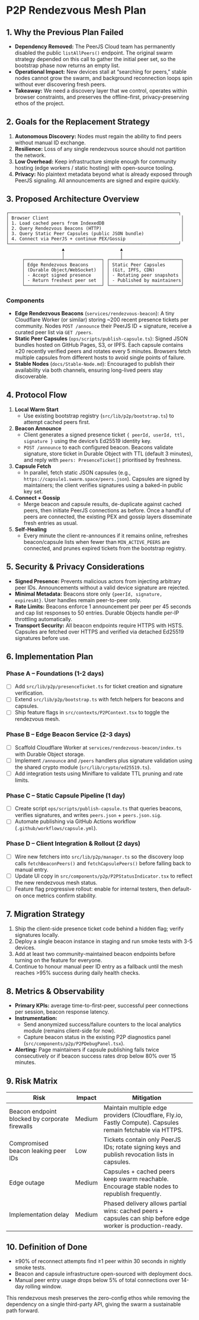 # P2P Rendezvous Mesh Plan

## 1. Why the Previous Plan Failed
- **Dependency Removed:** The PeerJS Cloud team has permanently disabled the public `listAllPeers()` endpoint. The original swarm strategy depended on this call to gather the initial peer set, so the bootstrap phase now returns an empty list.
- **Operational Impact:** New devices stall at “searching for peers,” stable nodes cannot grow the swarm, and background reconnection loops spin without ever discovering fresh peers.
- **Takeaway:** We need a discovery layer that we control, operates within browser constraints, and preserves the offline-first, privacy-preserving ethos of the project.

## 2. Goals for the Replacement Strategy
1. **Autonomous Discovery:** Nodes must regain the ability to find peers without manual ID exchange.
2. **Resilience:** Loss of any single rendezvous source should not partition the network.
3. **Low Overhead:** Keep infrastructure simple enough for community hosting (edge workers / static hosting) with open-source tooling.
4. **Privacy:** No plaintext metadata beyond what is already exposed through PeerJS signaling. All announcements are signed and expire quickly.

## 3. Proposed Architecture Overview
```
┌────────────────────────────────────────────────────────────────┐
│ Browser Client                                                  │
│ 1. Load cached peers from IndexedDB                             │
│ 2. Query Rendezvous Beacons (HTTP)                              │
│ 3. Query Static Peer Capsules (public JSON bundle)              │
│ 4. Connect via PeerJS + continue PEX/Gossip                     │
└────────────────────────────────────────────────────────────────┘
                     ▲                     ▲
                     │                     │
      ┌──────────────┴──────────────┐ ┌────┴──────────────────────┐
      │ Edge Rendezvous Beacons     │ │ Static Peer Capsules      │
      │ (Durable Object/WebSocket)  │ │ (Git, IPFS, CDN)          │
      │ - Accept signed presence    │ │ - Rotating peer snapshots │
      │ - Return freshest peer set  │ │ - Published by maintainers│
      └─────────────────────────────┘ └───────────────────────────┘
```

### Components
- **Edge Rendezvous Beacons** (`services/rendezvous-beacon`): A tiny Cloudflare Worker (or similar) storing ~200 recent presence tickets per community. Nodes `POST /announce` their PeerJS ID + signature, receive a curated peer list via `GET /peers`.
- **Static Peer Capsules** (`ops/scripts/publish-capsule.ts`): Signed JSON bundles hosted on GitHub Pages, S3, or IPFS. Each capsule contains ≥20 recently verified peers and rotates every 5 minutes. Browsers fetch multiple capsules from different hosts to avoid single points of failure.
- **Stable Nodes** (`docs/Stable-Node.md`): Encouraged to publish their availability via both channels, ensuring long-lived peers stay discoverable.

## 4. Protocol Flow
1. **Local Warm Start**
   - Use existing bootstrap registry (`src/lib/p2p/bootstrap.ts`) to attempt cached peers first.
2. **Beacon Announce**
   - Client generates a signed presence ticket `{ peerId, userId, ttl, signature }` using the device’s Ed25519 identity key.
   - `POST /announce` to each configured beacon. Beacons validate signature, store ticket in Durable Object with TTL (default 3 minutes), and reply with `peers: PresenceTicket[]` prioritised by freshness.
3. **Capsule Fetch**
   - In parallel, fetch static JSON capsules (e.g., `https://capsule1.swarm.space/peers.json`). Capsules are signed by maintainers; the client verifies signatures using a baked-in public key set.
4. **Connect + Gossip**
   - Merge beacon and capsule results, de-duplicate against cached peers, then initiate PeerJS connections as before. Once a handful of peers are connected, the existing PEX and gossip layers disseminate fresh entries as usual.
5. **Self-Healing**
   - Every minute the client re-announces if it remains online, refreshes beacon/capsule lists when fewer than `MIN_ACTIVE_PEERS` are connected, and prunes expired tickets from the bootstrap registry.

## 5. Security & Privacy Considerations
- **Signed Presence:** Prevents malicious actors from injecting arbitrary peer IDs. Announcements without a valid device signature are rejected.
- **Minimal Metadata:** Beacons store only `{peerId, signature, expiresAt}`. User handles remain peer-to-peer only.
- **Rate Limits:** Beacons enforce 1 announcement per peer per 45 seconds and cap list responses to 50 entries. Durable Objects handle per-IP throttling automatically.
- **Transport Security:** All beacon endpoints require HTTPS with HSTS. Capsules are fetched over HTTPS and verified via detached Ed25519 signatures before use.

## 6. Implementation Plan
### Phase A – Foundations (1-2 days)
- [ ] Add `src/lib/p2p/presenceTicket.ts` for ticket creation and signature verification.
- [ ] Extend `src/lib/p2p/bootstrap.ts` with fetch helpers for beacons and capsules.
- [ ] Ship feature flags in `src/contexts/P2PContext.tsx` to toggle the rendezvous mesh.

### Phase B – Edge Beacon Service (2-3 days)
- [ ] Scaffold Cloudflare Worker at `services/rendezvous-beacon/index.ts` with Durable Object storage.
- [ ] Implement `/announce` and `/peers` handlers plus signature validation using the shared crypto module (`src/lib/crypto/ed25519.ts`).
- [ ] Add integration tests using Miniflare to validate TTL pruning and rate limits.

### Phase C – Static Capsule Pipeline (1 day)
- [ ] Create script `ops/scripts/publish-capsule.ts` that queries beacons, verifies signatures, and writes `peers.json` + `peers.json.sig`.
- [ ] Automate publishing via GitHub Actions workflow (`.github/workflows/capsule.yml`).

### Phase D – Client Integration & Rollout (2 days)
- [ ] Wire new fetchers into `src/lib/p2p/manager.ts` so the discovery loop calls `fetchBeaconPeers()` and `fetchCapsulePeers()` before falling back to manual entry.
- [ ] Update UI copy in `src/components/p2p/P2PStatusIndicator.tsx` to reflect the new rendezvous mesh status.
- [ ] Feature flag progressive rollout: enable for internal testers, then default-on once metrics confirm stability.

## 7. Migration Strategy
1. Ship the client-side presence ticket code behind a hidden flag; verify signatures locally.
2. Deploy a single beacon instance in staging and run smoke tests with 3-5 devices.
3. Add at least two community-maintained beacon endpoints before turning on the feature for everyone.
4. Continue to honour manual peer ID entry as a fallback until the mesh reaches >95% success during daily health checks.

## 8. Metrics & Observability
- **Primary KPIs:** average time-to-first-peer, successful peer connections per session, beacon response latency.
- **Instrumentation:**
  - Send anonymized success/failure counters to the local analytics module (remains client-side for now).
  - Capture beacon status in the existing P2P diagnostics panel (`src/components/p2p/P2PDebugPanel.tsx`).
- **Alerting:** Page maintainers if capsule publishing fails twice consecutively or if beacon success rates drop below 80% over 15 minutes.

## 9. Risk Matrix
| Risk | Impact | Mitigation |
|------|--------|------------|
| Beacon endpoint blocked by corporate firewalls | Medium | Maintain multiple edge providers (Cloudflare, Fly.io, Fastly Compute). Capsules remain fetchable via HTTPS. |
| Compromised beacon leaking peer IDs | Low | Tickets contain only PeerJS IDs; rotate signing keys and publish revocation lists in capsules. |
| Edge outage | Medium | Capsules + cached peers keep swarm reachable. Encourage stable nodes to republish frequently. |
| Implementation delay | Medium | Phased delivery allows partial wins: cached peers + capsules can ship before edge worker is production-ready. |

## 10. Definition of Done
- ≥90% of reconnect attempts find ≥1 peer within 30 seconds in nightly smoke tests.
- Beacon and capsule infrastructure open-sourced with deployment docs.
- Manual peer entry usage drops below 5% of total connections over 14-day rolling window.

This rendezvous mesh preserves the zero-config ethos while removing the dependency on a single third-party API, giving the swarm a sustainable path forward.
